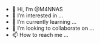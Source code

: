 - 👋 Hi, I’m @M4NNAS
- 👀 I’m interested in ...
- 🌱 I’m currently learning ...
- 💞️ I’m looking to collaborate on ...
- 📫 How to reach me ...

<!---
M4NNAS/M4NNAS is a ✨ special ✨ repository because its `README.md` (this file) appears on your GitHub profile.
You can click the Preview link to take a look at your changes.
--->

